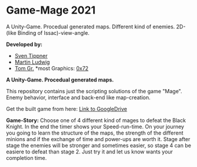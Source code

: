 # Game-Mage 2021

A Unity-Game. Procedual generated maps. Different kind of enemies. 2D-(like Binding of Issac)-view-angle.

**Developed by:**
 * [Sven Tippner](https://github.com/sventippner)
 * [Martin Ludwig](https://github.com/Martin-Ludwig)
 * [Tom Gr.](https://github.com/Tom-G-r)
  *most Graphics: [0x72](https://0x72.ich.io/dungeontileset-ii)

**A Unity-Game. Procedual generated maps.**

This repository contains just the scripting solutions of the game "Mage". Enemy behavior, interface and back-end like map-creation.

Get the built game from here: [Link to GoogleDrive](https://drive.google.com/file/d/1vQ-r8PZijcyXeTunJXAv4c8-QNu6olRp/view?usp=sharing)

**Game-Story:**
Choose one of 4 different kind of mages to defeat the Black Knight. In the end the timer shows your Speed-run-time. On your journey you going to learn the structure of the maps,  the strength of the different minions and if the exchange of time and power-ups are worth it. Stage after stage the enemies will be stronger and sometimes easier, so stage 4 can be easiere to defeat than stage 2. Just try it and let us know wants your completion time. 
